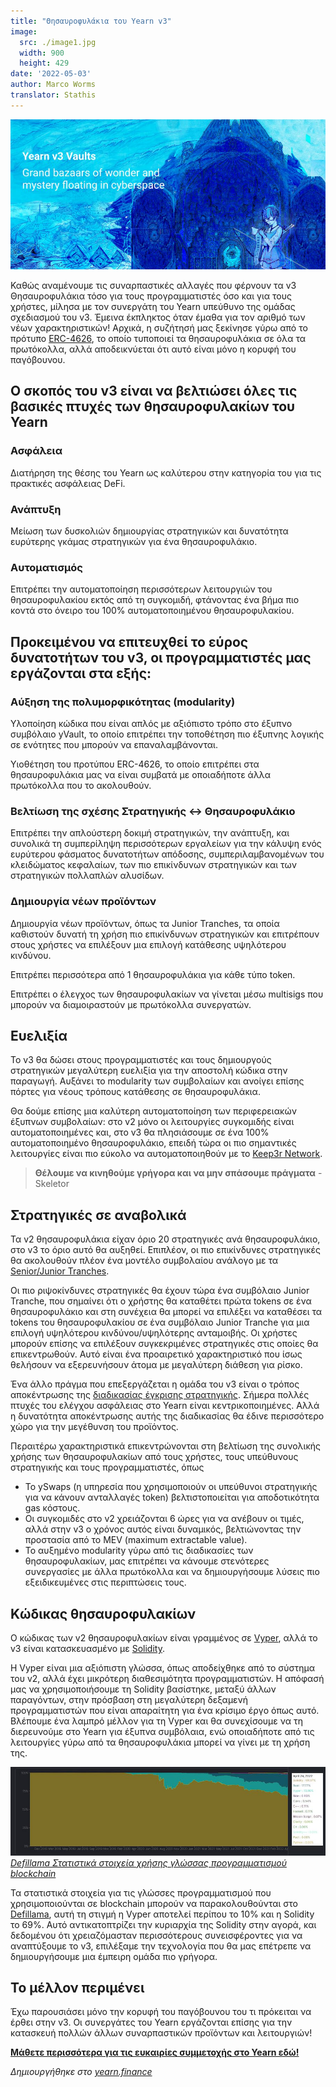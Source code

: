 ```yaml
---
title: "Θησαυροφυλάκια του Yearn v3"
image:
  src: ./image1.jpg
  width: 900
  height: 429
date: '2022-05-03'
author: Marco Worms
translator: Stathis
---
```


![](./image1.jpg?w=900&h=429)

Καθώς αναμένουμε τις συναρπαστικές αλλαγές που φέρνουν τα v3 Θησαυροφυλάκια τόσο για τους προγραμματιστές όσο και για τους χρήστες, μίλησα με τον συνεργάτη του Yearn υπεύθυνο της ομάδας σχεδιασμού του v3. Έμεινα έκπληκτος όταν έμαθα για τον αριθμό των νέων χαρακτηριστικών! Αρχικά, η συζήτησή μας ξεκίνησε γύρω από το πρότυπο [ERC-4626](https://twitter.com/iearnfinance/status/1511444220850184197), το οποίο τυποποιεί τα θησαυροφυλάκια σε όλα τα πρωτόκολλα, αλλά αποδεικνύεται ότι αυτό είναι μόνο η κορυφή του παγόβουνου.

## Ο σκοπός του v3 είναι να βελτιώσει όλες τις βασικές πτυχές των θησαυροφυλακίων του Yearn

### Ασφάλεια

Διατήρηση της θέσης του Yearn ως καλύτερου στην κατηγορία του για τις πρακτικές ασφάλειας DeFi.

### Ανάπτυξη

Μείωση των δυσκολιών δημιουργίας στρατηγικών και δυνατότητα ευρύτερης γκάμας στρατηγικών για ένα θησαυροφυλάκιο.

### Αυτοματισμός

Επιτρέπει την αυτοματοποίηση περισσότερων λειτουργιών του θησαυροφυλακίου εκτός από τη συγκομιδή, φτάνοντας ένα βήμα πιο κοντά στο όνειρο του 100% αυτοματοποιημένου θησαυροφυλακίου.

## Προκειμένου να επιτευχθεί το εύρος δυνατοτήτων του v3, οι προγραμματιστές μας εργάζονται στα εξής:

### Αύξηση της πολυμορφικότητας (modularity)

Υλοποίηση κώδικα που είναι απλός με αξιόπιστο τρόπο στο έξυπνο συμβόλαιο yVault, το οποίο επιτρέπει την τοποθέτηση πιο έξυπνης λογικής σε ενότητες που μπορούν να επαναλαμβάνονται.

Υιοθέτηση του προτύπου ERC-4626, το οποίο επιτρέπει στα θησαυροφυλάκια μας να είναι συμβατά με οποιαδήποτε άλλα πρωτόκολλα που το ακολουθούν.

### Βελτίωση της σχέσης Στρατηγικής <-> Θησαυροφυλάκιο

Επιτρέπει την απλούστερη δοκιμή στρατηγικών, την ανάπτυξη, και συνολικά τη συμπερίληψη περισσότερων εργαλείων για την κάλυψη ενός ευρύτερου φάσματος δυνατοτήτων απόδοσης, συμπεριλαμβανομένων του κλειδώματος κεφαλαίων, των πιο επικίνδυνων στρατηγικών και των στρατηγικών πολλαπλών αλυσίδων.

### Δημιουργία νέων προϊόντων

Δημιουργία νέων προϊόντων, όπως τα Junior Tranches, τα οποία καθιστούν δυνατή τη χρήση πιο επικίνδυνων στρατηγικών και επιτρέπουν στους χρήστες να επιλέξουν μια επιλογή κατάθεσης υψηλότερου κινδύνου.

Επιτρέπει περισσότερα από 1 θησαυροφυλάκια για κάθε τύπο token.

Επιτρέπει ο έλεγχος των θησαυροφυλακίων να γίνεται μέσω multisigs που μπορούν να διαμοιραστούν με πρωτόκολλα συνεργατών.

## Ευελιξία

Το v3 θα δώσει στους προγραμματιστές και τους δημιουργούς στρατηγικών μεγαλύτερη ευελιξία για την αποστολή κώδικα στην παραγωγή. Αυξάνει το modularity των συμβολαίων και ανοίγει επίσης πόρτες για νέους τρόπους κατάθεσης σε θησαυροφυλάκια.

Θα δούμε επίσης μια καλύτερη αυτοματοποίηση των περιφερειακών έξυπνων συμβολαίων: στο v2 μόνο οι λειτουργίες συγκομιδής είναι αυτοματοποιημένες και, στο v3 θα πλησιάσουμε σε ένα 100% αυτοματοποιημένο θησαυροφυλάκιο, επειδή τώρα οι πιο σημαντικές λειτουργίες είναι πιο εύκολο να αυτοματοποιηθούν με το [Keep3r Network](https://keep3r.network/).

> **Θέλουμε να κινηθούμε γρήγορα και να μην σπάσουμε πράγματα** - Skeletor

## Στρατηγικές σε αναβολικά

Τα v2 θησαυροφυλάκια είχαν όριο 20 στρατηγικές ανά θησαυροφυλάκιο, στο v3 το όριο αυτό θα αυξηθεί. Επιπλέον, οι πιο επικίνδυνες στρατηγικές θα ακολουθούν πλέον ένα μοντέλο συμβολαίου ανάλογο με τα [Senior/Junior Tranches](https://corporatefinanceinstitute.com/resources/knowledge/finance/junior-tranche-debt/).

Οι πιο ριψοκίνδυνες στρατηγικές θα έχουν τώρα ένα συμβόλαιο Junior Tranche, που σημαίνει ότι ο χρήστης θα καταθέτει πρώτα tokens σε ένα θησαυροφυλάκιο και στη συνέχεια θα μπορεί να επιλέξει να καταθέσει τα tokens του θησαυροφυλακίου σε ένα συμβόλαιο Junior Tranche για μια επιλογή υψηλότερου κινδύνου/υψηλότερης ανταμοιβής. Οι χρήστες μπορούν επίσης να επιλέξουν συγκεκριμένες στρατηγικές στις οποίες θα επικεντρωθούν. Αυτό είναι ένα προαιρετικό χαρακτηριστικό που ίσως θελήσουν να εξερευνήσουν άτομα με μεγαλύτερη διάθεση για ρίσκο.

Ένα άλλο πράγμα που επεξεργάζεται η ομάδα του v3 είναι ο τρόπος αποκέντρωσης της [διαδικασίας έγκρισης στρατηγικής](https://medium.com/iearn/how-new-yearn-vault-strategies-are-endorsed-8c0e0870790d). Σήμερα πολλές πτυχές του ελέγχου ασφάλειας στο Yearn είναι κεντρικοποιημένες. Αλλά η δυνατότητα αποκέντρωσης αυτής της διαδικασίας θα έδινε περισσότερο χώρο για την μεγέθυνση του προϊόντος.

Περαιτέρω χαρακτηριστικά επικεντρώνονται στη βελτίωση της συνολικής χρήσης των θησαυροφυλακίων από τους χρήστες, τους υπεύθυνους στρατηγικής και τους προγραμματιστές, όπως

- Το ySwaps (η υπηρεσία που χρησιμοποιούν οι υπεύθυνοι στρατηγικής για να κάνουν ανταλλαγές token) βελτιστοποιείται για αποδοτικότητα gas κόστους.
- Οι συγκομιδές στο v2 χρειάζονται 6 ώρες για να ανέβουν οι τιμές, αλλά στην v3 ο χρόνος αυτός είναι δυναμικός, βελτιώνοντας την προστασία από το MEV (maximum extractable value).
- To αυξημένo modularity γύρω από τις διαδικασίες των θησαυροφυλακίων, μας επιτρέπει να κάνουμε στενότερες συνεργασίες με άλλα πρωτόκολλα και να δημιουργήσουμε λύσεις πιο εξειδικευμένες στις περιπτώσεις τους.

## Κώδικας θησαυροφυλακίων

Ο κώδικας των v2 θησαυροφυλακίων είναι γραμμένος σε [Vyper](https://vyper.readthedocs.io/en/stable/), αλλά το v3 είναι κατασκευασμένο με [Solidity](https://docs.soliditylang.org/en/v0.8.13/).

Η Vyper είναι μια αξιόπιστη γλώσσα, όπως αποδείχθηκε από το σύστημα του v2, αλλά έχει μικρότερη διαθεσιμότητα προγραμματιστών. Η απόφασή μας να χρησιμοποιήσουμε τη Solidity βασίστηκε, μεταξύ άλλων παραγόντων, στην πρόσβαση στη μεγαλύτερη δεξαμενή προγραμματιστών που είναι απαραίτητη για ένα κρίσιμο έργο όπως αυτό. Βλέπουμε ένα λαμπρό μέλλον για τη Vyper και θα συνεχίσουμε να τη διερευνούμε στο Yearn για έξυπνα συμβόλαια, ενώ οποιαδήποτε από τις λειτουργίες γύρω από τα θησαυροφυλάκια μπορεί να γίνει με τη χρήση της.

![](./image2.jpg?w=900&h=253)\
*[Defillama Στατιστικά στοιχεία χρήσης γλώσσας προγραμματισμού blockchain](https://defillama.com/languages)*

Τα στατιστικά στοιχεία για τις γλώσσες προγραμματισμού που χρησιμοποιούνται σε blockchain μπορούν να παρακολουθούνται στο [Defillama](https://defillama.com/languages), αυτή τη στιγμή η Vyper αποτελεί περίπου το 10% και η Solidity το 69%. Αυτό αντικατοπτρίζει την κυριαρχία της Solidity στην αγορά, και δεδομένου ότι χρειαζόμασταν περισσότερους συνεισφέροντες για να αναπτύξουμε το v3, επιλέξαμε την τεχνολογία που θα μας επέτρεπε να δημιουργήσουμε μια έμπειρη ομάδα πιο γρήγορα.

## Το μέλλον περιμένει

Έχω παρουσιάσει μόνο την κορυφή του παγόβουνου του τι πρόκειται να έρθει στην v3. Οι συνεργάτες του Yearn εργάζονται επίσης για την κατασκευή πολλών άλλων συναρπαστικών προϊόντων και λειτουργιών!

**[Μάθετε περισσότερα για τις ευκαιρίες συμμετοχής στο Yearn εδώ!](https://yearnfinance.notion.site/Join-Us-3e9c95b9bd7846a18c0f1cbe6ab05eda)**

*Δημιουργήθηκε στο [yearn.finance](https://yearn.finance/#/portfolio)*
